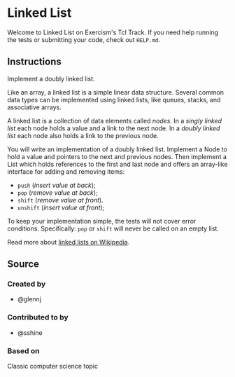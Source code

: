# Linked List

Welcome to Linked List on Exercism's Tcl Track.
If you need help running the tests or submitting your code, check out `HELP.md`.

## Instructions

Implement a doubly linked list.

Like an array, a linked list is a simple linear data structure.
Several common data types can be implemented using linked lists, like queues, stacks, and associative arrays.

A linked list is a collection of data elements called *nodes*.
In a *singly linked list* each node holds a value and a link to the next node.
In a *doubly linked list* each node also holds a link to the previous node.

You will write an implementation of a doubly linked list.
Implement a Node to hold a value and pointers to the next and previous nodes.
Then implement a List which holds references to the first and last node and offers an array-like interface for adding and removing items:

* `push` (*insert value at back*);
* `pop` (*remove value at back*);
* `shift` (*remove value at front*).
* `unshift` (*insert value at front*);

To keep your implementation simple, the tests will not cover error conditions.
Specifically: `pop` or `shift` will never be called on an empty list.

Read more about [linked lists on Wikipedia][linked-lists].

[linked-lists]: https://en.wikipedia.org/wiki/Linked_list

## Source

### Created by

- @glennj

### Contributed to by

- @sshine

### Based on

Classic computer science topic
